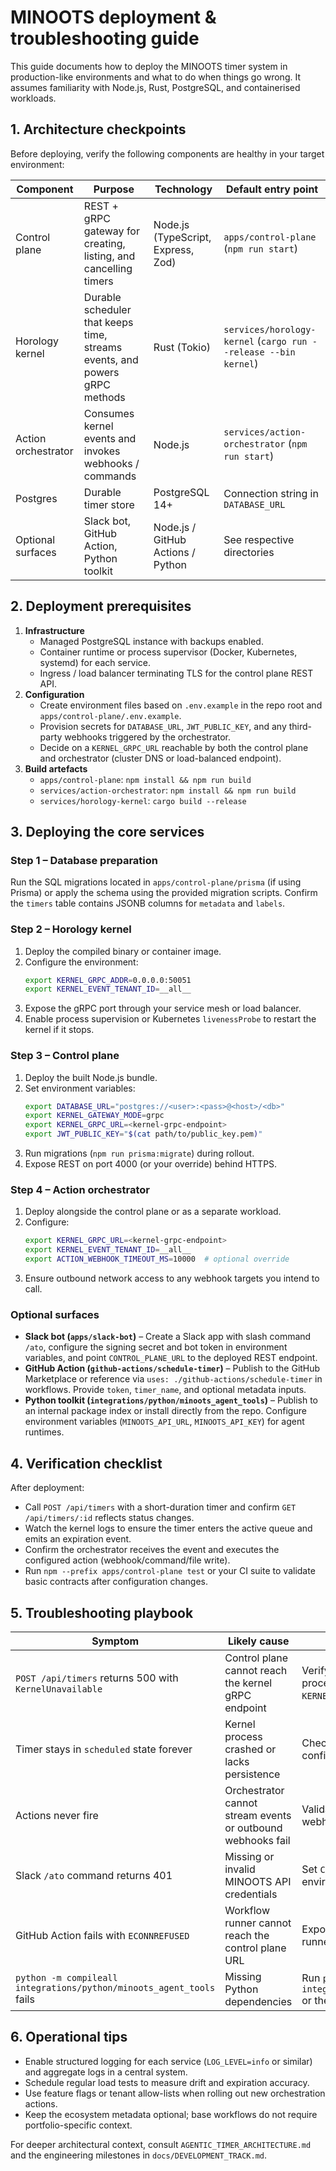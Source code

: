 # MINOOTS deployment & troubleshooting guide

This guide documents how to deploy the MINOOTS timer system in production-like environments and what to do when things go wrong. It assumes familiarity with Node.js, Rust, PostgreSQL, and containerised workloads.

## 1. Architecture checkpoints

Before deploying, verify the following components are healthy in your target environment:

| Component | Purpose | Technology | Default entry point |
| --- | --- | --- | --- |
| Control plane | REST + gRPC gateway for creating, listing, and cancelling timers | Node.js (TypeScript, Express, Zod) | `apps/control-plane` (`npm run start`) |
| Horology kernel | Durable scheduler that keeps time, streams events, and powers gRPC methods | Rust (Tokio) | `services/horology-kernel` (`cargo run --release --bin kernel`) |
| Action orchestrator | Consumes kernel events and invokes webhooks / commands | Node.js | `services/action-orchestrator` (`npm run start`) |
| Postgres | Durable timer store | PostgreSQL 14+ | Connection string in `DATABASE_URL` |
| Optional surfaces | Slack bot, GitHub Action, Python toolkit | Node.js / GitHub Actions / Python | See respective directories |

## 2. Deployment prerequisites

1. **Infrastructure**
   - Managed PostgreSQL instance with backups enabled.
   - Container runtime or process supervisor (Docker, Kubernetes, systemd) for each service.
   - Ingress / load balancer terminating TLS for the control plane REST API.
2. **Configuration**
   - Create environment files based on `.env.example` in the repo root and `apps/control-plane/.env.example`.
   - Provision secrets for `DATABASE_URL`, `JWT_PUBLIC_KEY`, and any third-party webhooks triggered by the orchestrator.
   - Decide on a `KERNEL_GRPC_URL` reachable by both the control plane and orchestrator (cluster DNS or load-balanced endpoint).
3. **Build artefacts**
   - `apps/control-plane`: `npm install && npm run build`
   - `services/action-orchestrator`: `npm install && npm run build`
   - `services/horology-kernel`: `cargo build --release`

## 3. Deploying the core services

### Step 1 – Database preparation

Run the SQL migrations located in `apps/control-plane/prisma` (if using Prisma) or apply the schema using the provided migration scripts. Confirm the `timers` table contains JSONB columns for `metadata` and `labels`.

### Step 2 – Horology kernel

1. Deploy the compiled binary or container image.
2. Configure the environment:
   ```bash
   export KERNEL_GRPC_ADDR=0.0.0.0:50051
   export KERNEL_EVENT_TENANT_ID=__all__
   ```
3. Expose the gRPC port through your service mesh or load balancer.
4. Enable process supervision or Kubernetes `livenessProbe` to restart the kernel if it stops.

### Step 3 – Control plane

1. Deploy the built Node.js bundle.
2. Set environment variables:
   ```bash
   export DATABASE_URL="postgres://<user>:<pass>@<host>/<db>"
   export KERNEL_GATEWAY_MODE=grpc
   export KERNEL_GRPC_URL=<kernel-grpc-endpoint>
   export JWT_PUBLIC_KEY="$(cat path/to/public_key.pem)"
   ```
3. Run migrations (`npm run prisma:migrate`) during rollout.
4. Expose REST on port 4000 (or your override) behind HTTPS.

### Step 4 – Action orchestrator

1. Deploy alongside the control plane or as a separate workload.
2. Configure:
   ```bash
   export KERNEL_GRPC_URL=<kernel-grpc-endpoint>
   export KERNEL_EVENT_TENANT_ID=__all__
   export ACTION_WEBHOOK_TIMEOUT_MS=10000  # optional override
   ```
3. Ensure outbound network access to any webhook targets you intend to call.

### Optional surfaces

- **Slack bot (`apps/slack-bot`)** – Create a Slack app with slash command `/ato`, configure the signing secret and bot token in environment variables, and point `CONTROL_PLANE_URL` to the deployed REST endpoint.
- **GitHub Action (`github-actions/schedule-timer`)** – Publish to the GitHub Marketplace or reference via `uses: ./github-actions/schedule-timer` in workflows. Provide `token`, `timer_name`, and optional metadata inputs.
- **Python toolkit (`integrations/python/minoots_agent_tools`)** – Publish to an internal package index or install directly from the repo. Configure environment variables (`MINOOTS_API_URL`, `MINOOTS_API_KEY`) for agent runtimes.

## 4. Verification checklist

After deployment:

- Call `POST /api/timers` with a short-duration timer and confirm `GET /api/timers/:id` reflects status changes.
- Watch the kernel logs to ensure the timer enters the active queue and emits an expiration event.
- Confirm the orchestrator receives the event and executes the configured action (webhook/command/file write).
- Run `npm --prefix apps/control-plane test` or your CI suite to validate basic contracts after configuration changes.

## 5. Troubleshooting playbook

| Symptom | Likely cause | Resolution |
| --- | --- | --- |
| `POST /api/timers` returns 500 with `KernelUnavailable` | Control plane cannot reach the kernel gRPC endpoint | Verify `KERNEL_GRPC_URL`, security groups, and that the kernel process is healthy. Temporarily switch `KERNEL_GATEWAY_MODE=memory` to unblock tests. |
| Timer stays in `scheduled` state forever | Kernel process crashed or lacks persistence | Check kernel logs, ensure process supervisor restarts it, and confirm system clock accuracy. |
| Actions never fire | Orchestrator cannot stream events or outbound webhooks fail | Validate `KERNEL_GRPC_URL`, review orchestrator logs for webhook HTTP errors, and configure retries/backoff. |
| Slack `/ato` command returns 401 | Missing or invalid MINOOTS API credentials | Set `CONTROL_PLANE_API_KEY` (or JWT) in the Slack bot environment and confirm the control plane `JWT_PUBLIC_KEY`. |
| GitHub Action fails with `ECONNREFUSED` | Workflow runner cannot reach the control plane URL | Expose the control plane publicly or via GitHub self-hosted runners on the same network. |
| `python -m compileall integrations/python/minoots_agent_tools` fails | Missing Python dependencies | Run `pip install -r integrations/python/minoots_agent_tools/requirements.txt` or the extras defined in `pyproject.toml`. |

## 6. Operational tips

- Enable structured logging for each service (`LOG_LEVEL=info` or similar) and aggregate logs in a central system.
- Schedule regular load tests to measure drift and expiration accuracy.
- Use feature flags or tenant allow-lists when rolling out new orchestration actions.
- Keep the ecosystem metadata optional; base workflows do not require portfolio-specific context.

For deeper architectural context, consult `AGENTIC_TIMER_ARCHITECTURE.md` and the engineering milestones in `docs/DEVELOPMENT_TRACK.md`.
